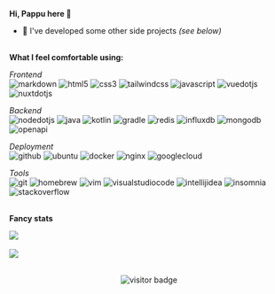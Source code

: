 **Hi, Pappu here 👋**  

- 🧪 I've developed some other side projects *(see below)*
<br><br>



<!---
Pappu100code/Pappu100code is a ✨ special ✨ repository because its `README.md` (this file) appears on your GitHub profile.
You can click the Preview link to take a look at your changes.
--->


**What I feel comfortable using:**  
  
*Frontend*  
![markdown](https://img.shields.io/badge/markdown-black?style=flat-square&logo=markdown) 
![html5](https://img.shields.io/badge/html5-black?style=flat-square&logo=html5) 
![css3](https://img.shields.io/badge/css3-black?style=flat-square&logo=css3) 
![tailwindcss](https://img.shields.io/badge/tailwindcss-black?style=flat-square&logo=tailwindcss) 
![javascript](https://img.shields.io/badge/javascript-black?style=flat-square&logo=javascript) 
![vuedotjs](https://img.shields.io/badge/vue.js-black?style=flat-square&logo=vuedotjs) 
![nuxtdotjs](https://img.shields.io/badge/nuxt.js-black?style=flat-square&logo=nuxtdotjs) 

*Backend*  
![nodedotjs](https://img.shields.io/badge/nodeJS-black?style=flat-square&logo=nodedotjs) 
![java](https://img.shields.io/badge/java-black?style=flat-square&logo=java) 
![kotlin](https://img.shields.io/badge/kotlin-black?style=flat-square&logo=kotlin) 
![gradle](https://img.shields.io/badge/gradle-black?style=flat-square&logo=gradle) 
![redis](https://img.shields.io/badge/redis-black?style=flat-square&logo=redis) 
![influxdb](https://img.shields.io/badge/influxdb-black?style=flat-square&logo=influxdb) 
![mongodb](https://img.shields.io/badge/MongoDB-black?style=flat-square&logo=mongodb) 
![openapi](https://img.shields.io/badge/openapi-black?style=flat-square&logo=openapiinitiative) 

*Deployment*  
![github](https://img.shields.io/badge/github-black?style=flat-square&logo=github) 
![ubuntu](https://img.shields.io/badge/ubuntu-black?style=flat-square&logo=ubuntu) 
![docker](https://img.shields.io/badge/docker-black?style=flat-square&logo=docker) 
![nginx](https://img.shields.io/badge/nginx-black?style=flat-square&logo=nginx) 
![googlecloud](https://img.shields.io/badge/google_cloud_platform-black?style=flat-square&logo=googlecloud) 

*Tools*  
![git](https://img.shields.io/badge/git-black?style=flat-square&logo=git) 
![homebrew](https://img.shields.io/badge/homebrew-black?style=flat-square&logo=homebrew) 
![vim](https://img.shields.io/badge/vim-black?style=flat-square&logo=vim) 
![visualstudiocode](https://img.shields.io/badge/vscode-black?style=flat-square&logo=visualstudiocode) 
![intellijidea](https://img.shields.io/badge/IntelliJ_IDEA-black?style=flat-square&logo=intellijidea) 
![insomnia](https://img.shields.io/badge/insomnia-black?style=flat-square&logo=insomnia) 
![stackoverflow](https://img.shields.io/badge/stackoverflow-black?style=flat-square&logo=stackoverflow) 
<br/><br/>
  

**Fancy stats**

<a href="https://youtube.com/c/sh3ee">
  <img align="center" src="https://github-readme-stats.vercel.app/api?username=Pappu100code&show_icons=true&count_private=true&theme=midnight-purple" />
</a><br/><br/>
<a href="https://youtube.com/c/sh3ee">
  <img align="center" src="https://github-readme-stats.vercel.app/api/top-langs/?username=Pappu100code&layout=compact&theme=midnight-purple" />
</a>  
<br/><br/>
<p align='center'>
  <img src="https://visitor-badge.glitch.me/badge?page_id=Pappu100code&left_color=blue&right_color=red" alt="visitor badge"/>
</p>
